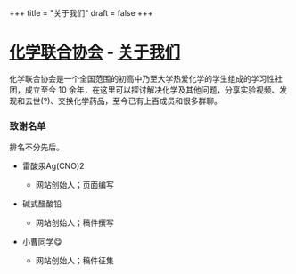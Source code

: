 +++
title = "关于我们"
draft = false
+++

# [化学联合协会](/) - [关于我们](#)

化学联合协会是一个全国范围的初高中乃至大学热爱化学的学生组成的学习性社团，成立至今 10 余年，在这里可以探讨解决化学及其他问题，分享实验视频、发现和去世(?)、交换化学药品，至今已有上百成员和很多群聊。   

### 致谢名单

排名不分先后。

- 雷酸汞Ag(CNO)2
    - 网站创始人；页面编写

- 碱式醋酸铅
    - 网站创始人；稿件撰写

- 小曹同学😋
    - 网站创始人；稿件征集
